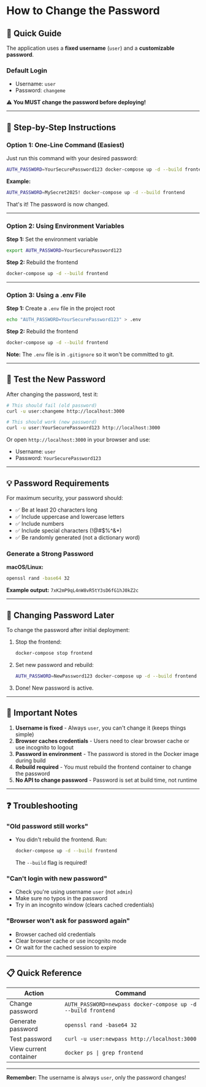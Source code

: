 # How to Change the Password

## 🔐 Quick Guide

The application uses a **fixed username** (`user`) and a **customizable password**.

### Default Login
- Username: `user`
- Password: `changeme`

⚠️ **You MUST change the password before deploying!**

---

## 📝 Step-by-Step Instructions

### Option 1: One-Line Command (Easiest)

Just run this command with your desired password:

```bash
AUTH_PASSWORD=YourSecurePassword123 docker-compose up -d --build frontend
```

**Example:**
```bash
AUTH_PASSWORD=MySecret2025! docker-compose up -d --build frontend
```

That's it! The password is now changed.

---

### Option 2: Using Environment Variables

**Step 1:** Set the environment variable

```bash
export AUTH_PASSWORD=YourSecurePassword123
```

**Step 2:** Rebuild the frontend

```bash
docker-compose up -d --build frontend
```

---

### Option 3: Using a .env File

**Step 1:** Create a `.env` file in the project root

```bash
echo "AUTH_PASSWORD=YourSecurePassword123" > .env
```

**Step 2:** Rebuild the frontend

```bash
docker-compose up -d --build frontend
```

**Note:** The `.env` file is in `.gitignore` so it won't be committed to git.

---

## 🧪 Test the New Password

After changing the password, test it:

```bash
# This should fail (old password)
curl -u user:changeme http://localhost:3000

# This should work (new password)
curl -u user:YourSecurePassword123 http://localhost:3000
```

Or open `http://localhost:3000` in your browser and use:
- Username: `user`
- Password: `YourSecurePassword123`

---

## 💡 Password Requirements

For maximum security, your password should:
- ✅ Be at least 20 characters long
- ✅ Include uppercase and lowercase letters
- ✅ Include numbers
- ✅ Include special characters (!@#$%^&*)
- ✅ Be randomly generated (not a dictionary word)

### Generate a Strong Password

**macOS/Linux:**
```bash
openssl rand -base64 32
```

**Example output:** `7xK2mP9qL4nW8vR5tY3sD6fG1hJ0kZ2c`

---

## 🔄 Changing Password Later

To change the password after initial deployment:

1. Stop the frontend:
   ```bash
   docker-compose stop frontend
   ```

2. Set new password and rebuild:
   ```bash
   AUTH_PASSWORD=NewPassword123 docker-compose up -d --build frontend
   ```

3. Done! New password is active.

---

## 🚨 Important Notes

1. **Username is fixed** - Always `user`, you can't change it (keeps things simple)
2. **Browser caches credentials** - Users need to clear browser cache or use incognito to logout
3. **Password in environment** - The password is stored in the Docker image during build
4. **Rebuild required** - You must rebuild the frontend container to change the password
5. **No API to change password** - Password is set at build time, not runtime

---

## ❓ Troubleshooting

### "Old password still works"
- You didn't rebuild the frontend. Run:
  ```bash
  docker-compose up -d --build frontend
  ```
  The `--build` flag is required!

### "Can't login with new password"
- Check you're using username `user` (not `admin`)
- Make sure no typos in the password
- Try in an incognito window (clears cached credentials)

### "Browser won't ask for password again"
- Browser cached old credentials
- Clear browser cache or use incognito mode
- Or wait for the cached session to expire

---

## 📋 Quick Reference

| Action | Command |
|--------|---------|
| Change password | `AUTH_PASSWORD=newpass docker-compose up -d --build frontend` |
| Generate password | `openssl rand -base64 32` |
| Test password | `curl -u user:newpass http://localhost:3000` |
| View current container | `docker ps \| grep frontend` |

---

**Remember:** The username is always `user`, only the password changes!

